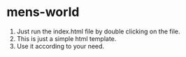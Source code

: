 # mens-world
1. Just run the index.html file by double clicking on the file.
2. This is just a simple html template.
3. Use it according to your need.
